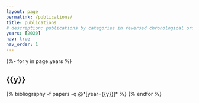 ```yaml
---
layout: page
permalink: /publications/
title: publications
# description: publications by categories in reversed chronological order. generated by jekyll-scholar.
years: [2020]
nav: true
nav_order: 1
---
```

<!-- _pages/publications.md -->
<div class="publications">

{%- for y in page.years %}
  <h2 class="year">{{y}}</h2>
  {% bibliography -f papers -q @*[year={{y}}]* %}
{% endfor %}

</div>
